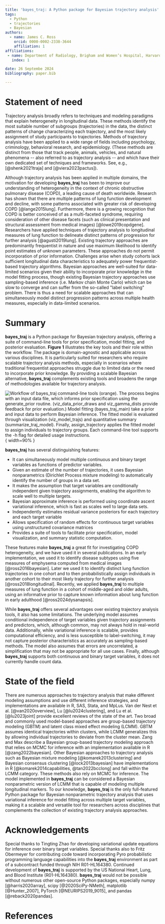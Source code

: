 ```yaml
---
title: 'bayes_traj: A Python package for Bayesian trajectory analysis'
tags:
  - Python
  - trajectories
  - Bayesian
authors:
  - name: James C. Ross
    orcid: 0000-0002-2338-3644
    affiliation: 1
affiliations:
 - name: Department of Radiology, Brigham and Women’s Hospital, Harvard Medical School, Boston, MA, USA
   index: 1

date: 26 Septembe 2024
bibliography: paper.bib

---
```


# Statement of need 

Trajectory analysis broadly refers to techniques and modeling paradigms that
explain heterogeneity in longitudinal data. These methods identify
the most suitable number of subgroups (trajectories) in the data, the distinct
patterns of change characterizing each trajectory, and the most likely assignment of
study participants to trajectories. Methods of trajectory analysis have
been applied to a wide range of fields including psychology, criminology,
behavioral research, and epidemiology. (These methods are distinct from those that
track people, animals, vehicles,
and natural phenomena -- also referred to as trajectory analysis -- and which
have their own dedicated set of techniques and frameworks. See, e.g., 
[@shenk2021traja] and [@viera2023pactus]).

Although trajectory analysis has been applied in multiple
domains, the motivation for developing **bayes_traj** has been to improve our
understanding of
heterogeneity in the context of chronic obstructive pulmonary disease (COPD), a
leading cause of death worldwide. Research has shown that there are multiple
patterns of lung function development and decline, with some patterns associated
with greater risk of developing COPD [@lange2015lung]. Furthermore, there
is a growing recognition that COPD is better conceived of as a multi-faceted syndrome,
requiring consideration of other disease facets (such as clinical presentation
and structural assessment from medical images) [@lowe2019copdgene].
Researchers have applied techniques
of trajectory analysis to longitudinal measures of lung function to delineate
distinct patterns of progression for further analysis [@agusti2019lung].
Existing trajectory approaches
are predominantly frequentist in nature and use maximum likelihood to identify point
estimates of unknown parameters. These approaches do not permit incorporation of
prior information.
Challenges arise when study cohorts lack sufficient longitudinal data characteristics
to adequately power frequentist-based trajectory algorithms.
Bayesian approaches are well-suited for data-limited scenarios given their ability
to incorporate prior knowledge in the model fitting process, though existing
Bayesian trajectory approaches
use sampling-based inference (i.e. Markov chain Monte Carlo)
which can be slow to converge and can suffer from the so-called "label switching" problem.
There is thus a need for scalable approaches that can simultaneously model distinct
progression patterns across multiple health measures, especially in data-limited scenarios.

# Summary

**bayes_traj** is a Python package for Bayesian trajectory analysis,
offering a suite of command-line tools for prior specification, model fitting,
and posterior evaluation.
 **Figure 1** illustrates the key tools and their role within the workflow. The package is
domain-agnostic and applicable across various disciplines.
It is particularly suited for researchers who require scalable trajectory analysis
methods, especially in scenarios where traditional frequentist approaches struggle
due to limited data or the need to incorporate prior knowledge. By providing a scalable
Bayesian alternative, **bayes_traj** complements existing tools and broadens
the range of methodologies available for trajectory analysis.

![Workflow of **bayes_traj** command-line tools (orange). The process begins
with an input **data file**, which informs prior specification using the 
`generate_prior` routine. (`viz_data_prior_draws` and `viz_gamma_dists` provide feedback
for prior evaluation.)
Model fitting (`bayes_traj_main`) take a prior and input data to perform
Bayesian inference. The fitted model is evaluated through visualization
(`viz_model_trajs`) and quantitative summary (`summarize_traj_model`).
Finally, `assign_trajectory` applies the fitted model to assign individuals
to trajectory groups. Each command-line tool
supports the `-h` flag for detailed usage instructions.](bayes_traj_flow_diagram.png){ width=90% }


**bayes_traj** has several distinguishing features:

- It can simultaneously model multiple continuous and binary target
variables as functions of predictor variables.
- Given an estimate of the number of trajectories, it uses
Bayesian nonparametrics (Dirichlet Process mixture modeling) to automatically
identify the number of groups in a data set. 
- It makes the assumption that target variables are conditionally independent
given trajectory assignments, enabling the algorithm to scale well to multiple
targets.
- Bayesian approximate inference is performed using coordinate ascent variational
inference, which is fast as scales well to large data sets.
- Independently estimates residual variance posteriors for each trajectory and
each target variable
- Allows specification of random effects for continuous target variables using
unstructured covariance matrices
- Provides a suite of tools to facilitate prior specification, model
visualization, and summary statistic computation. 

These features make **bayes_traj** a great fit for investigating COPD
heterogeneity, and we have used it in several publications. In an early
implementation, we used it to identify disease subtypes using five measures
of emphysema computed from medical images [@ross2016bayesian]. Later we used
it to identify distinct lung
function trajectories in one cohort and to then probabilistically assign
individuals in another cohort to their most likely trajectory for further
analysis [@ross2018longitudinal]. Recently, we applied **bayes_traj** to
multiple measures of lung function in a cohort of middle-aged and
older adults, using an informative prior to capture known information
about lung function in early adulthood [@ross2024dysanapsis].

While **bayes_traj** offers several advantages over existing trajectory analysis
tools, it also has some limitations. The underlying model assumes conditional
independence of target variables given trajectory assignments and predictors,
which, although common, may not always hold in real-world data. Additionally,
while variational inference is scalable, provides computational efficiency, and is
less susceptible to label-switching, it may not capture
posterior characteristics as accurately as sampling-based methods. The model also
assumes that errors are uncorrelated, a simplification that may not be appropriate
for all use cases. Finally, although **bayes_traj** supports both continuous and
binary target variables, it does not currently handle count data.


# State of the field

There are numerous approaches to trajectory analysis that make different modeling
assumptions and use different inference strategies, and implementations are available
in R, SAS, Stata, and MpLus.
Van der Nest et al. [@van2020overview], Lu [@lu2024clustering], and
Lu et al. [@lu2023joint] provide excellent reviews of the state of the art.
Two broad and commonly used model-based approaches are group-based trajectory modeling
(GBTM) and latent class mixed effect modeling (LCMM). GBTM assumes identical
trajectories within clusters, while LCMM generalizes this by allowing individual
trajectories to deviate from the cluster mean.
Zang and Max describe a Bayesian group-based trajectory modeling approach
that relies on MCMC for inference with an implementation available in R [@zang2022bayesian].
Other Bayesian approaches
to trajectory analysis such as Bayesian mixture modeling [@komarek2013clustering]
and Bayesian consensus clustering [@lock2013bayesian] have implementations in
R [@komarek2014capabilities, @tan2022bcclong] and fall within the LCMM category.
These methods also rely on MCMC for inference. The model implemented in
**bayes_traj** can be considered a Bayesian nonparametric version of LCMM
that is capable of modeling multiple longitudinal markers.
To our knowledge, **bayes_traj** is the only full-featured Python package for
Bayesian nonparametric trajectory analysis that uses variational inference for
model fitting across multiple target variables, making it a scalable and
versatile tool for researchers across disciplines that complements the collection
of existing trajectory analysis approaches.

# Acknowledgements

Special thanks to Tingting Zhao for developing
variational update equations for inference over binary target variables. Special
thanks also to Fritz Obermeyer for contributing code toward incorporating Pyro
probabilistic programming language capabilities into the **bayes_traj**
environment as part of a subcontract funded through NIH R01-HL164380.
Continued development of **bayes_traj** is supported by the US National Heart,
Lung, and Blood Institute (R01-HL164380).
**bayes_traj** would not be possible without numerous other open-source
Python packages, especially numpy [@harris2020array], scipy [@2020SciPy-NMeth],
matplotlib [@Hunter_2007], PyTorch [@NEURIPS2019_9015], and
pandas [@reback2020pandas]. 

# References
